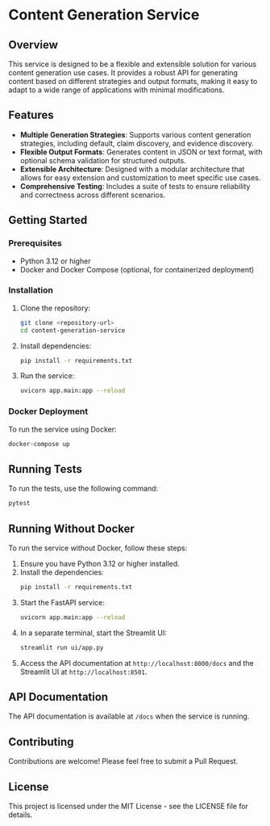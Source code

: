 # Content Generation Service

## Overview
This service is designed to be a flexible and extensible solution for various content generation use cases. It provides a robust API for generating content based on different strategies and output formats, making it easy to adapt to a wide range of applications with minimal modifications.

## Features
- **Multiple Generation Strategies**: Supports various content generation strategies, including default, claim discovery, and evidence discovery.
- **Flexible Output Formats**: Generates content in JSON or text format, with optional schema validation for structured outputs.
- **Extensible Architecture**: Designed with a modular architecture that allows for easy extension and customization to meet specific use cases.
- **Comprehensive Testing**: Includes a suite of tests to ensure reliability and correctness across different scenarios.

## Getting Started
### Prerequisites
- Python 3.12 or higher
- Docker and Docker Compose (optional, for containerized deployment)

### Installation
1. Clone the repository:
   ```bash
   git clone <repository-url>
   cd content-generation-service
   ```

2. Install dependencies:
   ```bash
   pip install -r requirements.txt
   ```

3. Run the service:
   ```bash
   uvicorn app.main:app --reload
   ```

### Docker Deployment
To run the service using Docker:
```bash
docker-compose up
```

## Running Tests
To run the tests, use the following command:
```bash
pytest
```

## Running Without Docker
To run the service without Docker, follow these steps:

1. Ensure you have Python 3.12 or higher installed.
2. Install the dependencies:
   ```bash
   pip install -r requirements.txt
   ```
3. Start the FastAPI service:
   ```bash
   uvicorn app.main:app --reload
   ```
4. In a separate terminal, start the Streamlit UI:
   ```bash
   streamlit run ui/app.py
   ```
5. Access the API documentation at `http://localhost:8000/docs` and the Streamlit UI at `http://localhost:8501`.

## API Documentation
The API documentation is available at `/docs` when the service is running.

## Contributing
Contributions are welcome! Please feel free to submit a Pull Request.

## License
This project is licensed under the MIT License - see the LICENSE file for details.